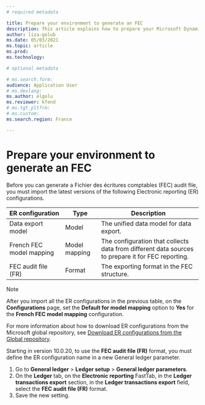 ```yaml
---
# required metadata

title: Prepare your environment to generate an FEC
description: This article explains how to prepare your Microsoft Dynamics 365 Finance environment to generate a Fichier des écritures comptables (FEC) audit file.
author: liza-golub
ms.date: 05/03/2021
ms.topic: article
ms.prod: 
ms.technology: 

# optional metadata

# ms.search.form: 
audience: Application User
# ms.devlang: 
ms.author: elgolu
ms.reviewer: kfend
# ms.tgt_pltfrm: 
# ms.custom:
ms.search.region: France

---
```


# Prepare your environment to generate an FEC

Before you can generate a Fichier des écritures comptables (FEC) audit file, you must import the latest versions of the following Electronic reporting (ER) configurations.

| ER configuration         | Type          | Description |
|--------------------------|---------------|-------------|
| Data export model        | Model         | The unified data model for data export. |
| French FEC model mapping | Model mapping | The configuration that collects data from different data sources to prepare it for FEC reporting. |
| FEC audit file (FR)      | Format        | The exporting format in the FEC structure. |

> [!NOTE]
> After you import all the ER configurations in the previous table, on the **Configurations** page, set the **Default for model mapping** option to **Yes** for the **French FEC model mapping** configuration.

For more information about how to download ER configurations from the Microsoft global repository, see [Download ER configurations from the Global repository](../../fin-ops-core/dev-itpro/analytics/er-download-configurations-global-repo.md).

Starting in version 10.0.20, to use the **FEC audit file (FR)** format, you must define the ER configuration name in a new General ledger parameter. 

1. Go to **General ledger** \> **Ledger setup** \> **General ledger parameters**.
2. On the **Ledger** tab, on the **Electronic reporting** FastTab, in the **Ledger transactions export** section, in the **Ledger transactions export** field, select the **FEC audit file (FR)** format.
3. Save the new setting.
